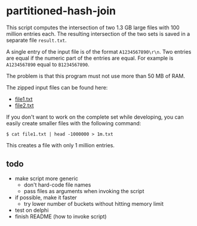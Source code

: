 partitioned-hash-join
=====================

This script computes the intersection of two 1.3 GB large files with 100 million entries each. The resulting intersection of the two sets is saved in a separate file `result.txt`. 

A single entry of the input file is of the format `A1234567890\r\n`. Two entries are equal if the numeric part of the entries are equal. For example is `A1234567890` equal to `B1234567890`.

The problem is that this program must not use more than 50 MB of RAM.

The zipped input files can be found here:

- [file1.txt](http://www2.informatik.hu-berlin.de/~wandelt/DWDM/file1.zip)
- [file2.txt](http://www2.informatik.hu-berlin.de/~wandelt/DWDM/file2.zip)

If you don't want to work on the complete set while developing, you can easily create smaller files with the following command:


`$ cat file1.txt | head -1000000 > 1m.txt`

This creates a file with only 1 million entries.


## todo

- make script more generic
  - don't hard-code file names
  - pass files as arguments when invoking the script
- if possible, make it faster
  - try lower number of buckets without hitting memory limit
- test on delphi
- finish README (how to invoke script)
